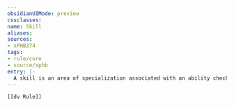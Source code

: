 ```yaml
---
obsidianUIMode: preview
cssclasses:
name: Skill
aliases:
sources:
- xPHB374
tags:
- rule/core
- source/xphb
entry: |-
  A skill is an area of specialization associated with an ability check. If you have proficiency in a skill, you can add your [[Proficiency Bonus]] when you make an ability check associated with that skill.
---
```


```meta-bind-embed
[[dv Rule]]
```